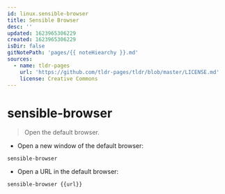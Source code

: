 ```yaml
---
id: linux.sensible-browser
title: Sensible Browser
desc: ''
updated: 1623965306229
created: 1623965306229
isDir: false
gitNotePath: 'pages/{{ noteHiearchy }}.md'
sources:
  - name: tldr-pages
    url: 'https://github.com/tldr-pages/tldr/blob/master/LICENSE.md'
    license: Creative Commons
---
```

# sensible-browser

> Open the default browser.

- Open a new window of the default browser:

`sensible-browser`

- Open a URL in the default browser:

`sensible-browser {{url}}`

